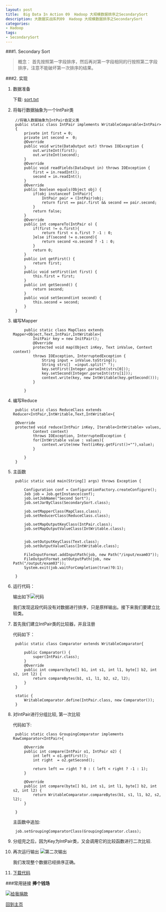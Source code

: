 ```yaml
---
layout:	post
title:	Big Data In Action 09  Hadoop 大规模数据排序之SecondarySort
description: 大数据实战系列09  Hadoop 大规模数据排序之SecondarySort
categories:
- Hadoop
tags:
- SecondarySort
---
```


###1. Secondary Sort
	
>概念： 首先按照第一字段排序，然后再对第一字段相同的行按照第二字段排序，注意不能破坏第一次排序的结果。


###2. 实现

1. 数据准备
   
    下载: [sort.txt][1]

2. 将每行数据抽象为一个IntPair类
	
		//将输入数据抽象为IntPair自定义类
		public static class IntPair implements WritableComparable<IntPair>
		{
			private int first = 0;
			private int second =  0;
			@Override
			public void write(DataOutput out) throws IOException {
				out.writeInt(first);
				out.writeInt(second);
			}
			@Override
			public void readFields(DataInput in) throws IOException {
				first = in.readInt();
				second = in.readInt();
			}
			@Override
			public boolean equals(Object obj) {
				if(obj instanceof IntPair){
					IntPair pair = (IntPair)obj;
					return first == pair.first && second == pair.second;
				}
				return false;
			}
			@Override
			public int compareTo(IntPair o) {
				if(first != o.first){
					return first < o.first ? -1 : 0;
				}else if(second != o.second){
					return second <o.second ? -1 : 0;
				}
				return 0;
			}
			public int getFirst() {
				return first;
			}
			public void setFirst(int first) {
				this.first = first;
			}
			public int getSecond() {
				return second;
			}
			public void setSecond(int second) {
				this.second = second;
			}
		}

3. 编写Mapper

			public static class MapClass extends Mapper<Object,Text,IntPair,IntWritable>{
				InitPair key = new InitPair();
				@Override
				protected void map(Object inKey, Text inValue, Context context)
				throws IOException, InterruptedException {
					String input = inValue.toString();
					String strs[]  =input.split(" ");
					key.setFirst(Integer.parseInt(strs[0]));
					key.setSecond(Integer.parseInt(strs[1]));
					context.write(key, new IntWritable(key.getSecond()));
 				}
		
			}

4. 编写Reduce

		public static class ReduceClass extends Reducer<IntPair,IntWritable,Text,IntWritable>{

		@Override
		protected void reduce(IntPair inKey, Iterable<IntWritable> values,
				Context context)
				throws IOException, InterruptedException {
				for(IntWritable value : values){
					context.write(new Text(inKey.getFirst()+""),value);
				}
			
			}
		}
	

5. 主函数

		public static void main(String[] args) throws Exception {
	
			Configuration conf = ConfigurationFactory.createConfigure();
			Job job = Job.getInstance(conf);
			job.setJobName("Second Sort");
			job.setJarByClass(SecondarySort.class);
		
			job.setMapperClass(MapClass.class);
			job.setReducerClass(ReduceClass.class);
		
			job.setMapOutputKeyClass(IntPair.class);
			job.setMapOutputValueClass(IntWritable.class);
			

			job.setOutputKeyClass(Text.class);
			job.setOutputValueClass(IntWritable.class);
		
			FileInputFormat.addInputPath(job, new Path("/input/exam03"));  
        	FileOutputFormat.setOutputPath(job, new Path("/output/exam03"));  
        	System.exit(job.waitForCompletion(true)?0:1);  

		}

6. 运行代码：

	输出如下![代码][2]

	我们发现这段代码没有对数据进行排序，只是原样输出。接下来我们要建立比较类。

7. 首先我们建立IntPair类的比较器，并且注册

	代码如下：
			
		public static class Comparator extends WritableComparator{

			public Comparator() {
				super(IntPair.class);
			}
			@Override
			public int compare(byte[] b1, int s1, int l1, byte[] b2, int s2, int l2) {
				return compareBytes(b1, s1, l1, b2, s2, l2);
			}
		}
	
    	static {                                        
        	WritableComparator.define(IntPair.class, new Comparator());
    	}


8. 对IntPair进行分组比较, 第一次比较

	代码如下:

		public static class GroupingComparator implements RawComparator<IntPair>{

			@Override
			public int compare(IntPair o1, IntPair o2) {
				int left = o1.getFirst();
				int right  = o2.getSecond();
			
				return left == right ? 0 : ( left < right ? -1 : 1);
			}

			@Override
			public int compare(byte[] b1, int s1, int l1, byte[] b2, int s2, int l2) {
				return WritableComparator.compareBytes(b1, s1, l1, b2, s2, l2);
			}
		
		}

	主函数中追加:
		
		job.setGroupingComparatorClass(GroupingComparator.class);


9. 分组完之后，因为Key为IntPair类，又会调用它的比较函数进行二次比较.


10. 再次运行输出
	![第二次输出][3]
	
	我们发现整个数据已经排序正确。


11. [下载代码][4]

###常用链接
**捧个钱场**

[![给我捐款](http://c000005.qiniudn.com/donate_me.png "给我捐款")](http://me.alipay.com/0xc000005)

[回到主页][5]

                                       
[1]: sort.txt
[2]: http://c000005.qiniudn.com/12.PNG
[3]: http://c000005.qiniudn.com/13.PNG
[4]: https://github.com/0xC000005/Hadoop
[5]: http://0xc000005.github.io/
